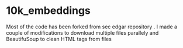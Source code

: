 # 10k_embeddings

Most of the code has been forked from sec edgar repository . I made a couple of modifications to download multiple files parallely 
and BeautifuSoup to clean HTML tags from files
